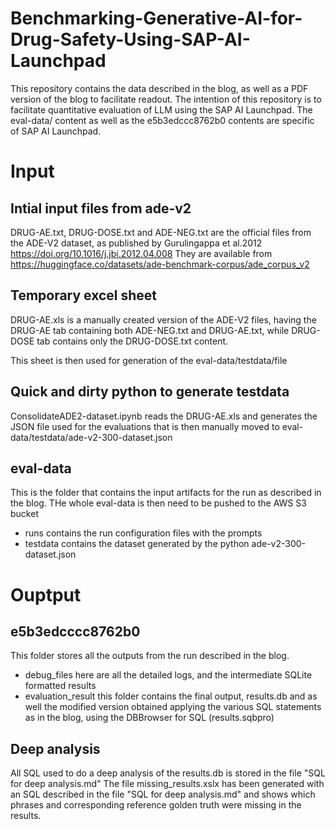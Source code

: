# Benchmarking-Generative-AI-for-Drug-Safety-Using-SAP-AI-Launchpad
This repository contains the data described in the blog, as well as a PDF version of the blog to facilitate readout.
The intention of this repository is to facilitate quantitative evaluation of LLM using the SAP AI Launchpad.
The eval-data/ content as well as the e5b3edccc8762b0 contents are specific of SAP AI Launchpad.

# Input
## Intial input files from ade-v2
DRUG-AE.txt, DRUG-DOSE.txt and ADE-NEG.txt are the official files from the ADE-V2 dataset, as published by Gurulingappa et al.2012 https://doi.org/10.1016/j.jbi.2012.04.008
They are available from https://huggingface.co/datasets/ade-benchmark-corpus/ade_corpus_v2

## Temporary excel sheet
DRUG-AE.xls is a manually created version of the ADE-V2 files, having the DRUG-AE tab containing both ADE-NEG.txt and DRUG-AE.txt, while DRUG-DOSE tab contains only the DRUG-DOSE.txt content.

This sheet is then used for generation of the eval-data/testdata/file

## Quick and dirty python to generate testdata
ConsolidateADE2-dataset.ipynb reads the DRUG-AE.xls and generates the JSON file used for the evaluations that is then manually moved to eval-data/testdata/ade-v2-300-dataset.json

## eval-data 
This is the folder that contains the input artifacts for the run as described in the blog.
THe whole eval-data is then need to be pushed to the AWS S3 bucket 
- runs
contains the run configuration files with the prompts
- testdata
contains the dataset generated by the python ade-v2-300-dataset.json

# Ouptput
## e5b3edcccc8762b0
This  folder stores all the outputs from the run described in the blog. 
- debug_files
  here are all the detailed logs, and the intermediate SQLite formatted results
- evaluation_result
  this folder contains the final output, results.db and as well the modified version obtained applying the various SQL statements as in the blog, using the DBBrowser for SQL (results.sqbpro)
## Deep analysis
All SQL used to do a deep analysis of the results.db is stored in the file "SQL for deep analysis.md"
The file missing_results.xslx has been generated with an SQL described in the file "SQL for deep analysis.md" and shows which phrases and corresponding reference golden truth were missing in the results.

